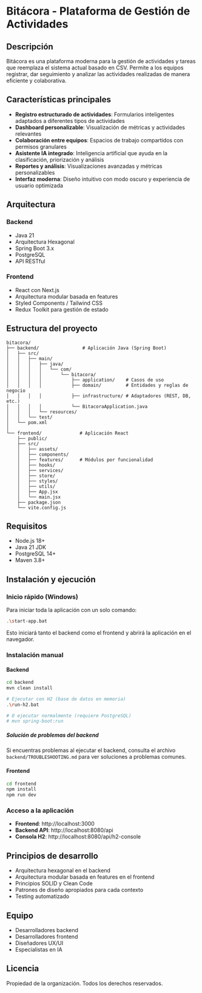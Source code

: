 # Bitácora - Plataforma de Gestión de Actividades

## Descripción

Bitácora es una plataforma moderna para la gestión de actividades y tareas que reemplaza el sistema actual basado en CSV. Permite a los equipos registrar, dar seguimiento y analizar las actividades realizadas de manera eficiente y colaborativa.

## Características principales

- **Registro estructurado de actividades**: Formularios inteligentes adaptados a diferentes tipos de actividades
- **Dashboard personalizable**: Visualización de métricas y actividades relevantes
- **Colaboración entre equipos**: Espacios de trabajo compartidos con permisos granulares
- **Asistente IA integrado**: Inteligencia artificial que ayuda en la clasificación, priorización y análisis
- **Reportes y análisis**: Visualizaciones avanzadas y métricas personalizables
- **Interfaz moderna**: Diseño intuitivo con modo oscuro y experiencia de usuario optimizada

## Arquitectura

### Backend
- Java 21
- Arquitectura Hexagonal
- Spring Boot 3.x
- PostgreSQL
- API RESTful

### Frontend
- React con Next.js
- Arquitectura modular basada en features
- Styled Components / Tailwind CSS
- Redux Toolkit para gestión de estado

## Estructura del proyecto

```
bitacora/
├── backend/                # Aplicación Java (Spring Boot)
│   ├── src/
│   │   ├── main/
│   │   │   ├── java/
│   │   │   │   └── com/
│   │   │   │       └── bitacora/
│   │   │   │           ├── application/    # Casos de uso
│   │   │   │           ├── domain/         # Entidades y reglas de negocio
│   │   │   │           ├── infrastructure/ # Adaptadores (REST, DB, etc.)
│   │   │   │           └── BitacoraApplication.java
│   │   │   └── resources/
│   │   └── test/
│   └── pom.xml
│
└── frontend/              # Aplicación React
    ├── public/
    ├── src/
    │   ├── assets/
    │   ├── components/
    │   ├── features/      # Módulos por funcionalidad
    │   ├── hooks/
    │   ├── services/
    │   ├── store/
    │   ├── styles/
    │   ├── utils/
    │   ├── App.jsx
    │   └── main.jsx
    ├── package.json
    └── vite.config.js
```

## Requisitos

- Node.js 18+
- Java 21 JDK
- PostgreSQL 14+
- Maven 3.8+

## Instalación y ejecución

### Inicio rápido (Windows)

Para iniciar toda la aplicación con un solo comando:

```bash
.\start-app.bat
```

Esto iniciará tanto el backend como el frontend y abrirá la aplicación en el navegador.

### Instalación manual

#### Backend

```bash
cd backend
mvn clean install

# Ejecutar con H2 (base de datos en memoria)
.\run-h2.bat

# O ejecutar normalmente (requiere PostgreSQL)
# mvn spring-boot:run
```

##### Solución de problemas del backend

Si encuentras problemas al ejecutar el backend, consulta el archivo `backend/TROUBLESHOOTING.md` para ver soluciones a problemas comunes.

#### Frontend

```bash
cd frontend
npm install
npm run dev
```

### Acceso a la aplicación

- **Frontend**: http://localhost:3000
- **Backend API**: http://localhost:8080/api
- **Consola H2**: http://localhost:8080/api/h2-console

## Principios de desarrollo

- Arquitectura hexagonal en el backend
- Arquitectura modular basada en features en el frontend
- Principios SOLID y Clean Code
- Patrones de diseño apropiados para cada contexto
- Testing automatizado

## Equipo

- Desarrolladores backend
- Desarrolladores frontend
- Diseñadores UX/UI
- Especialistas en IA

## Licencia

Propiedad de la organización. Todos los derechos reservados.
